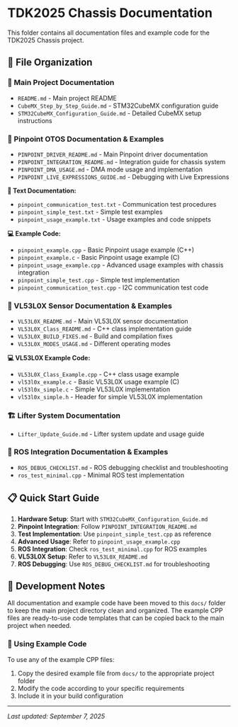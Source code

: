 # TDK2025 Chassis Documentation

This folder contains all documentation files and example code for the TDK2025 Chassis project.

## 📁 File Organization

### 🚗 Main Project Documentation
- `README.md` - Main project README
- `CubeMX_Step_by_Step_Guide.md` - STM32CubeMX configuration guide
- `STM32CubeMX_Configuration_Guide.md` - Detailed CubeMX setup instructions

### 📍 Pinpoint OTOS Documentation & Examples
- `PINPOINT_DRIVER_README.md` - Main Pinpoint driver documentation
- `PINPOINT_INTEGRATION_README.md` - Integration guide for chassis system
- `PINPOINT_DMA_USAGE.md` - DMA mode usage and implementation
- `PINPOINT_LIVE_EXPRESSIONS_GUIDE.md` - Debugging with Live Expressions

**📄 Text Documentation:**
- `pinpoint_communication_test.txt` - Communication test procedures
- `pinpoint_simple_test.txt` - Simple test examples
- `pinpoint_usage_example.txt` - Usage examples and code snippets

**💻 Example Code:**
- `pinpoint_example.cpp` - Basic Pinpoint usage example (C++)
- `pinpoint_example.c` - Basic Pinpoint usage example (C)
- `pinpoint_usage_example.cpp` - Advanced usage examples with chassis integration
- `pinpoint_simple_test.cpp` - Simple test implementation
- `pinpoint_communication_test.cpp` - I2C communication test code

### 📏 VL53L0X Sensor Documentation & Examples
- `VL53L0X_README.md` - Main VL53L0X sensor documentation
- `VL53L0X_Class_README.md` - C++ class implementation guide
- `VL53L0X_BUILD_FIXES.md` - Build and compilation fixes
- `VL53L0X_MODES_USAGE.md` - Different operating modes

**💻 VL53L0X Example Code:**
- `VL53L0X_Class_Example.cpp` - C++ class usage example
- `vl53l0x_example.c` - Basic VL53L0X usage example (C)
- `vl53l0x_simple.c` - Simple VL53L0X implementation
- `vl53l0x_simple.h` - Header for simple VL53L0X implementation

### 🏗️ Lifter System Documentation
- `Lifter_Update_Guide.md` - Lifter system update and usage guide

### 🤖 ROS Integration Documentation & Examples
- `ROS_DEBUG_CHECKLIST.md` - ROS debugging checklist and troubleshooting
- `ros_test_minimal.cpp` - Minimal ROS test implementation

## 📋 Quick Start Guide

1. **Hardware Setup**: Start with `STM32CubeMX_Configuration_Guide.md`
2. **Pinpoint Integration**: Follow `PINPOINT_INTEGRATION_README.md`
3. **Test Implementation**: Use `pinpoint_simple_test.cpp` as reference
4. **Advanced Usage**: Refer to `pinpoint_usage_example.cpp`
5. **ROS Integration**: Check `ros_test_minimal.cpp` for ROS examples
6. **VL53L0X Setup**: Refer to `VL53L0X_README.md`
7. **ROS Debugging**: Use `ROS_DEBUG_CHECKLIST.md` for troubleshooting

## 🔧 Development Notes

All documentation and example code have been moved to this `docs/` folder to keep the main project directory clean and organized. The example CPP files are ready-to-use code templates that can be copied back to the main project when needed.

### 📝 Using Example Code

To use any of the example CPP files:
1. Copy the desired example file from `docs/` to the appropriate project folder
2. Modify the code according to your specific requirements
3. Include it in your build configuration

---
*Last updated: September 7, 2025*
